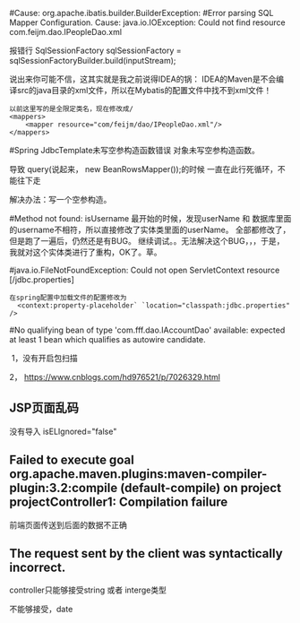 #Cause: org.apache.ibatis.builder.BuilderException: 
#Error parsing SQL Mapper Configuration. Cause: java.io.IOException: Could not find resource com.feijm.dao.IPeopleDao.xml

报错行
SqlSessionFactory sqlSessionFactory = sqlSessionFactoryBuilder.build(inputStream);

说出来你可能不信，这其实就是我之前说得IDEA的锅：
IDEA的Maven是不会编译src的java目录的xml文件，所以在Mybatis的配置文件中找不到xml文件！

	以前这里写的是全限定类名，现在修改成/
 	<mappers>
        <mapper resource="com/feijm/dao/IPeopleDao.xml"/>
    </mappers>

#Spring JdbcTemplate未写空参构造函数错误
对象未写空参构造函数。

导致 query(说起来， new BeanRowsMapper()<Peopler>);的时候
一直在此行死循环，不能往下走

解决办法：写一个空参构造。

#Method not found: isUsername
最开始的时候，发现userName 和 数据库里面的username不相符，所以直接修改了实体类里面的userName。
全部都修改了，但是跑了一遍后，仍然还是有BUG。
继续调试。。无法解决这个BUG，，，于是，我就对这个实体类进行了重构，OK了。草。

#java.io.FileNotFoundException: Could not open ServletContext resource [/jdbc.properties]

```
在spring配置中加载文件的配置修改为
  <context:property-placeholder` `location="classpath:jdbc.properties" />
```

#No qualifying bean of type 'com.fff.dao.IAccountDao' available: expected at least 1 bean which qualifies as autowire candidate. 

​	1，没有开启包扫描

2， https://www.cnblogs.com/hd976521/p/7026329.html 



## JSP页面乱码 

没有导入 isELIgnored="false"

## Failed to execute goal org.apache.maven.plugins:maven-compiler-plugin:3.2:compile (default-compile) on project projectController1: Compilation failure

前端页面传送到后面的数据不正确

## The request sent by the client was syntactically incorrect.

controller只能够接受string 或者  interge类型

不能够接受，date